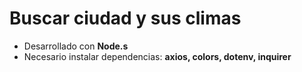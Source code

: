 # Buscar ciudad y sus climas

* Desarrollado con **Node.s**
* Necesario instalar dependencias: **axios, colors, dotenv, inquirer**
